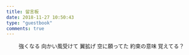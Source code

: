 ```yaml
---
title: 留言板
date: 2018-11-27 10:50:43
type: "guestbook"
comments: true
---
```


  <center>
      強くなる 向かい風受けて
      翼拡げ 空に願ってた
      約束の意味 覚えてる？
  </center>  
 
